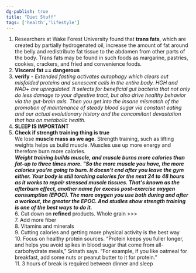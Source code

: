 ```yaml
---  
dg-publish: true  
title: "Diet Stuff"  
tags: ['health','lifestyle']  
---  
```

  
1. Researchers at Wake Forest University found that **trans fats**, which are created by partially hydrogenated oil, increase the amount of fat around the belly and redistribute fat tissue to the abdomen from other parts of the body. Trans fats may be found in such foods as margarine, pastries, cookies, crackers, and fried and convenience foods.  
2. **Visceral fat == dangerous**  
3. **verify** - *Extended fasting activates autophagy which clears out misfolded proteins and senescent cells in the entire body. HGH and NAD+ are upregulated. It selects for beneficial gut bacteria that not only do less damage to your digestive tract, but also drive healthy behavior via the gut-brain axis. Then you get into the insane mismatch of the promotion of maintenance of steady blood sugar via constant eating and our actual evolutionary history and the concomitant devastation that has on metabolic health.*  
4. **SLEEP IS IMPORTANT**  
5. **Check if strength training thing is true**   
   We lose **muscle mass as we age**. Strength training, such as lifting weights helps us build muscle. Muscles use up more energy and therefore burn more calories.   
   ***Weight training builds muscle, and muscle burns more calories than fat-up to three times more. "So the more muscle you have, the more calories you're going to burn. It doesn't end after you leave the gym either. Your body is still torching calories for the next 24 to 48 hours as it works to repair stressed muscle tissues. That's known as the afterburn effect, another name for excess post-exercise oxygen consumption (EPOC). The more oxygen you use both during and after a workout, the greater the EPOC. And studies show strength training is one of the best ways to do it.***  
   6. Cut down on **refined** products. Whole grain >>>  
   7. Add more fiber  
   8. Vitamins and minerals  
   9. Cutting calories and getting more physical activity is the best way  
   10. Focus on healthy protein sources. “Protein keeps you fuller longer, and helps you avoid spikes in blood sugar that come from all-carbohydrate meals,” Srinath says. “For example, if you like oatmeal for breakfast, add some nuts or peanut butter to it for protein.”  
   11. 3 hours of break is required between dinner and sleep  
